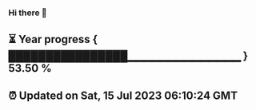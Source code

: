 ### Hi there 👋
⏳ Year progress { ████████████████▁▁▁▁▁▁▁▁▁▁▁▁▁▁ } 53.50 %
---
⏰ Updated on Sat, 15 Jul 2023 06:10:24 GMT
---
